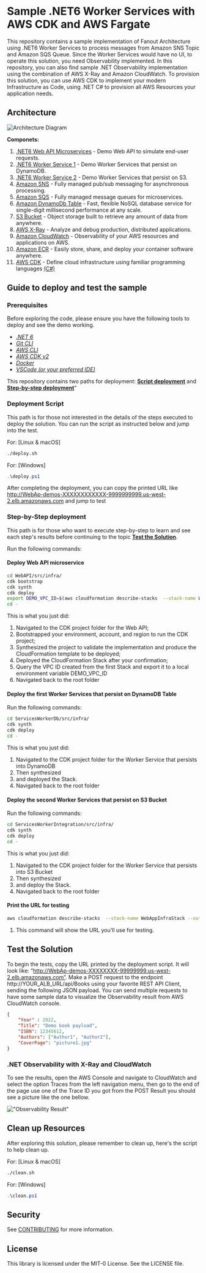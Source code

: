 # Sample .NET6 Worker Services with AWS CDK and AWS Fargate

This repository contains a sample implementation of Fanout Architecture using .NET6 Worker Services to process messages from Amazon SNS Topic and Amazon SQS Queue. Since the Worker Services would have no UI, to operate this solution, you need Observability implemented. In this repository, you can also find sample .NET Observability implementation using the combination of AWS X-Ray and Amazon CloudWatch. To provision this solution, you can use AWS CDK to implement your modern Infrastructure as Code, using .NET C# to provision all AWS Resources your application needs.

## Architecture

![Architecture Diagram](./.github/docs/imgs/microservices-dotnet-aws-cdk-CDK-Architecture-ECS-Fargate.jpg)

**Componets:**

1. [.NET6 Web API Microservices](./WebAPI/README.md) - Demo Web API to simulate end-user requests.
1. [.NET6 Worker Service 1](./ServicesWorkerDb/README.md) - Demo Worker Services that persist on DynamoDB.
1. [.NET6 Worker Service 2](./ServicesWorkerIntegration/README.md) - Demo Worker Services that persist on S3.
1. [Amazon SNS](https://aws.amazon.com/sns/) - Fully managed pub/sub messaging for asynchronous processing.
1. [Amazon SQS](https://aws.amazon.com/sqs/) - Fully managed message queues for microservices.
1. [Amazon DynamoDb Table](https://docs.aws.amazon.com/amazondynamodb/latest/developerguide/Introduction.html) -  Fast, flexible NoSQL database service for single-digit millisecond performance at any scale.
1. [S3 Bucket](https://aws.amazon.com/s3/) - Object storage built to retrieve any amount of data from anywhere.
1. [AWS X-Ray](https://aws.amazon.com/xray/) - Analyze and debug production, distributed applications.
1. [Amazon CloudWatch](https://aws.amazon.com/cloudwatch/) -  Observability of your AWS resources and applications on AWS.
1. [Amazon ECR](https://aws.amazon.com/ecr/) - Easily store, share, and deploy your container software anywhere.
1. [AWS CDK](https://aws.amazon.com/cdk/) -
Define cloud infrastructure using familiar programming languages [(C#)](./WebAPI/src/infra/README.md)

## Guide to deploy and test the sample

### Prerequisites

Before exploring the code, please ensure you have the following tools to deploy and see the demo working.

* [_.NET 6_](https://dotnet.microsoft.com/en-us/download/dotnet/6.0)
* [_Git CLI_](https://git-scm.com/book/en/v2/Getting-Started-Installing-Git)
* [_AWS CLI_](https://docs.aws.amazon.com/cli/latest/userguide/getting-started-install.html)
* [_AWS CDK v2_](https://docs.aws.amazon.com/cdk/v2/guide/cli.html)
* [_Docker_](https://docs.docker.com/engine/install/)
* [_VSCode_ _(or your preferred IDE)_](https://code.visualstudio.com/)

This repository contains two paths for deployment: **[Script deployment](#script-deployment)** and **[Step-by-step deployment](#step-by-step-deployment)**"

### **Deployment Script**

This path is for those not interested in the details of the steps executed to deploy the solution. You can run the script as instructed below and jump into the test.

For: [Linux & macOS]

```bash
./deploy.sh
```

For: [Windows]

```PowerShell
.\deploy.ps1
```

After completing the deployment, you can copy the printed URL like <http://WebAp-demos-XXXXXXXXXXXX-9999999999.us-west-2.elb.amazonaws.com> and jump to test

### **Step-by-Step deployment**

This path is for those who want to execute step-by-step to learn and see each step's results before continuing to the topic [**Test the Solution**](#test-the-solution).

Run the following commands:

#### Deploy Web API microservice

```bash
cd WebAPI/src/infra/ 
cdk bootstrap 
cdk synth 
cdk deploy
export DEMO_VPC_ID=$(aws cloudformation describe-stacks  --stack-name WebAppInfraStack --output text --query 'Stacks[0].Outputs[?OutputKey==`DemoVpcId`].OutputValue  | [0]') 
cd -
```

This is what you just did:

1. Navigated to the CDK project folder for the Web API;
2. Bootstrapped your environment, account, and region to run the CDK project;
3. Synthesized the project to validate the implementation and produce the CloudFormation template to be deployed;
4. Deployed the CloudFormation Stack after your confirmation;
5. Query the VPC ID created from the first Stack and export it to a local environment variable DEMO_VPC_ID
6. Navigated back to the root folder

#### Deploy the first Worker Services that persist on DynamoDB Table

Run the following commands:

```bash
cd ServicesWorkerDb/src/infra/ 
cdk synth
cdk deploy
cd -
```

This is what you just did:

1. Navigated to the CDK project folder for the Worker Service that persists into DynamoDB
2. Then synthesized
3. and deployed the Stack.
4. Navigated back to the root folder

#### Deploy the second Worker Services that persist on S3 Bucket

Run the following commands:

```bash
cd ServicesWorkerIntegration/src/infra/
cdk synth
cdk deploy
cd -
```

This is what you just did:

1. Navigated to the CDK project folder for the Worker Service that persists into S3 Bucket
2. Then synthesized
3. and deploy the Stack.
4. Navigated back to the root folder

#### Print the URL for testing

```bash
aws cloudformation describe-stacks  --stack-name WebAppInfraStack --output text --query 'Stacks[0].Outputs[?contains(OutputKey,`demoserviceServiceURL`)].OutputValue  | [0]'
```

1. This command will show the URL you'll use for testing.

## Test the Solution

To begin the tests, copy the URL printed by the deployment script. It will look like: “http://WebAp-demos-XXXXXXXX-99999999.us-west-2.elb.amazonaws.com”. Make a POST request to the endpoint http://YOUR_ALB_URL/api/Books using your favorite REST API Client, sending the following JSON payload. You can send multiple requests to have some sample data to visualize the Observability result from AWS CloudWatch console.

```json
{
    "Year" : 2022,
    "Title": "Demo book payload",
    "ISBN": 12345612,
    "Authors": ["Author1", "Author2"],
    "CoverPage": "picture1.jpg"
}
```

### .NET Observability with X-Ray and CloudWatch

To see the results, open the AWS Console and navigate to CloudWatch and select the option Traces from the left navigation menu, then go to the end of the page use one of the Trace ID you got from the POST Result you should see a picture like the one bellow.

!["Observability Result"](./.github/docs/imgs/microservices-dotnet-aws-cdk-observability-result.jpg)

## Clean up Resources

After exploring this solution, please remember to clean up, here's the script to help clean up.

For: [Linux & macOS]

```bash
./clean.sh
```

For: [Windows]

```PowerShell
.\clean.ps1
```

## Security

See [CONTRIBUTING](CONTRIBUTING.md#security-issue-notifications) for more information.

## License

This library is licensed under the MIT-0 License. See the LICENSE file.
